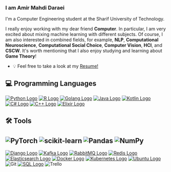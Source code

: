 ### I am Amir Mahdi Daraei 

I'm a Computer Engineering student at the Sharif University of Technology.

I really enjoy working with my dear friend **Computer**. In particular, I am very excited about mixing machine learning with different subjects. Of course, I am also interested in combined fields, for example, **NLP**, **Computational Neuroscience**, **Computational Social Choice**, **Computer Vision**, **HCI**, and **CSCW**.
It's worth mentioning that I also enjoy studying and learning about **Game Theory**!

- 💡 Feel free to take a look at my [Resume!](https://github.com/amiiirdara/amiiirdara/blob/main/AmirMahdiDaraei_CV.pdf)

## 💻 Programming Languages

[![Python Logo](https://img.shields.io/badge/-Python-yellow?style=flat&logo=python&logoColor=white)](https://www.python.org)
[![R Logo](https://img.shields.io/badge/-R-red?style=flat&logo=r&logoColor=white)](https://www.r-project.org)
[![Golang Logo](https://img.shields.io/badge/-Golang-blue?style=flat&logo=go&logoColor=white)](https://golang.org)
[![Java Logo](https://img.shields.io/badge/-Java-orange?style=flat&logo=java&logoColor=white)](https://www.java.com)
[![Kotlin Logo](https://img.shields.io/badge/-Kotlin-0095D5?style=flat&logo=kotlin&logoColor=white)](https://kotlinlang.org)
[![C# Logo](https://img.shields.io/badge/-C%23-purple?style=flat&logo=c-sharp&logoColor=white)](https://docs.microsoft.com/en-us/dotnet/csharp/)
[![C++ Logo](https://img.shields.io/badge/-C++-blue?style=flat&logo=c%2B%2B&logoColor=white)](https://isocpp.org)
[![Elixir Logo](https://img.shields.io/badge/-Elixir-purple?style=flat&logo=elixir&logoColor=white)](https://elixir-lang.org)

## 🛠️ Tools
![PyTorch](https://img.shields.io/badge/PyTorch-%23EE4C2C.svg?style=for-the-badge&logo=PyTorch&logoColor=white)
![scikit-learn](https://img.shields.io/badge/scikit--learn-%23F7931E.svg?style=for-the-badge&logo=scikit-learn&logoColor=white)
![Pandas](https://img.shields.io/badge/pandas-%23150458.svg?style=for-the-badge&logo=pandas&logoColor=white)
![NumPy](https://img.shields.io/badge/numpy-%23013243.svg?style=for-the-badge&logo=numpy&logoColor=white)
---
[![Django Logo](https://img.shields.io/badge/Django-%23092E20.svg?style=for-the-badge&logo=Django&logoColor=white)](https://www.djangoproject.com/)
[![Kafka Logo](https://img.shields.io/badge/Kafka-%23000000.svg?style=for-the-badge&logo=Apache%20Kafka&logoColor=white)](https://kafka.apache.org)
[![RabbitMQ Logo](https://img.shields.io/badge/RabbitMQ-%23FF6600.svg?style=for-the-badge&logo=RabbitMQ&logoColor=white)](https://www.rabbitmq.com)
[![Redis Logo](https://img.shields.io/badge/Redis-%23DC382D.svg?style=for-the-badge&logo=Redis&logoColor=white)](https://redis.io)
[![Elasticsearch Logo](https://img.shields.io/badge/Elasticsearch-%23005571.svg?style=for-the-badge&logo=Elasticsearch&logoColor=white)](https://www.elastic.co/products/elasticsearch)
[![Docker Logo](https://img.shields.io/badge/Docker-%232496ED.svg?style=for-the-badge&logo=Docker&logoColor=white)](https://www.docker.com)
[![Kubernetes Logo](https://img.shields.io/badge/Kubernetes-%23326CE5.svg?style=for-the-badge&logo=Kubernetes&logoColor=white)](https://kubernetes.io)
[![Ubuntu Logo](https://img.shields.io/badge/Ubuntu-%23E95420.svg?style=for-the-badge&logo=Ubuntu&logoColor=white)](https://ubuntu.com)
![Git](https://img.shields.io/badge/git-%23F05033.svg?style=for-the-badge&logo=git&logoColor=white)
[![SQL Logo](https://img.shields.io/badge/SQL-%230070D1.svg?style=for-the-badge&logo=Microsoft%20SQL%20Server&logoColor=white)](https://en.wikipedia.org/wiki/SQL)
![Trello](https://img.shields.io/badge/Trello-%23026AA7.svg?style=for-the-badge&logo=Trello&logoColor=white)
 
